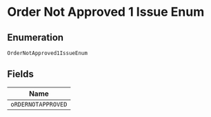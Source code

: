 
# Order Not Approved 1 Issue Enum

## Enumeration

`OrderNotApproved1IssueEnum`

## Fields

| Name |
|  --- |
| `oRDERNOTAPPROVED` |

